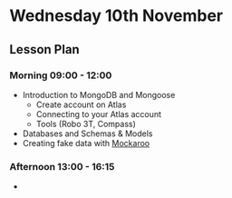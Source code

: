 # Wednesday 10th November

## Lesson Plan

### Morning 09:00 - 12:00

+ Introduction to MongoDB and Mongoose
  + Create account on Atlas
  + Connecting to your Atlas account
  + Tools (Robo 3T, Compass)
+ Databases and Schemas & Models
+ Creating fake data with [Mockaroo](https://mockaroo.com/)

### Afternoon 13:00 - 16:15

+ 
